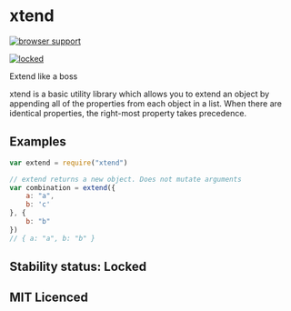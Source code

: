 # xtend[![browser support][3]][4][![locked](http://badges.github.io/stability-badges/dist/locked.svg)](http://github.com/badges/stability-badges)Extend like a bossxtend is a basic utility library which allows you to extend an object by appending all of the properties from each object in a list. When there are identical properties, the right-most property takes precedence.## Examples```jsvar extend = require("xtend")// extend returns a new object. Does not mutate argumentsvar combination = extend({    a: "a",    b: 'c'}, {    b: "b"})// { a: "a", b: "b" }```## Stability status: Locked## MIT Licenced  [3]: http://ci.testling.com/Raynos/xtend.png  [4]: http://ci.testling.com/Raynos/xtend